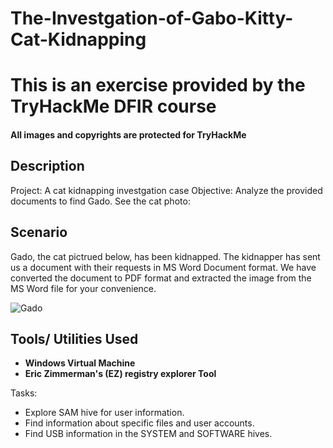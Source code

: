 # The-Investgation-of-Gabo-Kitty-Cat-Kidnapping

<h1> This is an exercise provided by the TryHackMe DFIR course </h1>

 
 #### All images and copyrights are protected for TryHackMe

<h2>Description</h2>
Project: A cat kidnapping investgation case
Objective: Analyze the provided documents to find Gado. See the cat photo:




<h2> Scenario </h2>

 Gado, the cat pictrued below, has been kidnapped. The kidnapper has sent us a document with their requests in MS Word Document format. We have converted the document to PDF format and extracted the image from the MS Word file for your convenience.
 
 ![Gado](https://github.com/TheRashaSharif/The-Investgation-of-Gabo-Kitty-Cat-Kidnapping/assets/98124961/50d2d756-36f2-4ca9-9f62-1fbc4f43a93d)
 
<h2>Tools/ Utilities Used</h2>

- <b> Windows Virtual Machine</b> 
- <b> Eric Zimmerman's (EZ)  registry explorer Tool</b>

Tasks:
- Explore SAM hive for user information. 
- Find information about specific files and user accounts.
- Find USB information in the SYSTEM and SOFTWARE hives.
